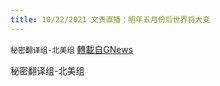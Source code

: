 ```yaml
---
title: 10/22/2021 文贵直播：明年五月份后世界将大变
---
```

`秘密翻译组-北美组` [轉載自GNews](https://gnews.org/zh-hans/1613554/)

秘密翻译组-北美组
